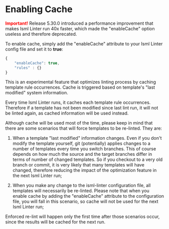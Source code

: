# Enabling Cache

**<span style="color:red">Important!</span>** Release 5.30.0 introduced a performance improvement that makes Isml Linter run 40x faster, which made the "enableCache" option useless and therefore deprecated.

To enable cache, simply add the "enableCache" attribute to your Isml Linter config file and set it to **true**:
```js
{ 
    "enableCache": true,
    "rules" : {}
}
```

This is an experimental feature that optimizes linting process by caching template rule occurrences. Cache is triggered based on template's "last modified" system information.

Every time Isml Linter runs, it caches each template rule occurrences. Therefore if a template has not been modified since last lint run, it will not be linted again, as cached information will be used instead.

Although cache will be used most of the time, please keep in mind that there are some scenarios that will force templates to be re-linted. They are:

1. When a template "last modified" information changes. Even if you don't modify the template yourself, git (potentially) applies changes to a number of templates every time you switch branches. This of course depends on how much the source and the target branches differ in terms of number of changed templates. So if you checkout to a very old branch or commit, it is very likely that many templates will have changed, therefore reducing the impact of the optimization feature in the next Isml Linter run;

2. When you make any change to the isml-linter configuration file, all templates will necessarily be re-linted. Please note that when you enable cache by adding the "enableCache" attribute to the configuration file, you will fall in this scenario, so cache will not be used for the next Isml Linter run;

Enforced re-lint will happen only the first time after those scenarios occur, since the results will be cached for the next run.
